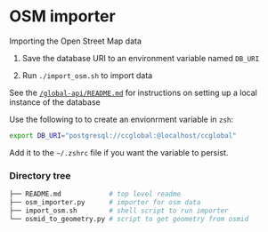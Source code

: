 # OSM importer

Importing the Open Street Map data

1. Save the database URI to an environment variable named `DB_URI`

2. Run `./import_osm.sh` to import data

See the [`/global-api/README.md`](https://github.com/Open-Earth-Foundation/CityCatalyst/tree/develop/global-api) for instructions on setting up a local instance of the database

Use the following to to create an envionrment variable in `zsh`:

```sh
export DB_URI="postgresql://ccglobal:@localhost/ccglobal"
```

Add it to the `~/.zshrc` file if you want the variable to persist.

### Directory tree

```sh
├── README.md            # top level readme
├── osm_importer.py      # importer for osm data
├── import_osm.sh        # shell script to run importer
└── osmid_to_geometry.py # script to get geometry from osmid
```